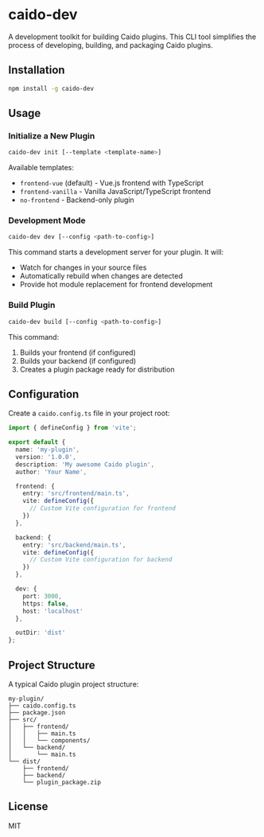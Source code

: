 # caido-dev

A development toolkit for building Caido plugins. This CLI tool simplifies the process of developing, building, and packaging Caido plugins.

## Installation

```bash
npm install -g caido-dev
```

## Usage

### Initialize a New Plugin

```bash
caido-dev init [--template <template-name>]
```

Available templates:
- `frontend-vue` (default) - Vue.js frontend with TypeScript
- `frontend-vanilla` - Vanilla JavaScript/TypeScript frontend
- `no-frontend` - Backend-only plugin

### Development Mode

```bash
caido-dev dev [--config <path-to-config>]
```

This command starts a development server for your plugin. It will:
- Watch for changes in your source files
- Automatically rebuild when changes are detected
- Provide hot module replacement for frontend development

### Build Plugin

```bash
caido-dev build [--config <path-to-config>]
```

This command:
1. Builds your frontend (if configured)
2. Builds your backend (if configured)
3. Creates a plugin package ready for distribution

## Configuration

Create a `caido.config.ts` file in your project root:

```typescript
import { defineConfig } from 'vite';

export default {
  name: 'my-plugin',
  version: '1.0.0',
  description: 'My awesome Caido plugin',
  author: 'Your Name',

  frontend: {
    entry: 'src/frontend/main.ts',
    vite: defineConfig({
      // Custom Vite configuration for frontend
    })
  },

  backend: {
    entry: 'src/backend/main.ts',
    vite: defineConfig({
      // Custom Vite configuration for backend
    })
  },

  dev: {
    port: 3000,
    https: false,
    host: 'localhost'
  },

  outDir: 'dist'
};
```

## Project Structure

A typical Caido plugin project structure:

```
my-plugin/
├── caido.config.ts
├── package.json
├── src/
│   ├── frontend/
│   │   ├── main.ts
│   │   └── components/
│   └── backend/
│       └── main.ts
└── dist/
    ├── frontend/
    ├── backend/
    └── plugin_package.zip
```

## License

MIT 
